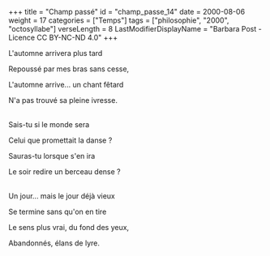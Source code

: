 +++
title = "Champ passé"
id = "champ_passe_14"
date = 2000-08-06
weight = 17
categories = ["Temps"]
tags = ["philosophie", "2000", "octosyllabe"]
verseLength = 8
LastModifierDisplayName = "Barbara Post - Licence CC BY-NC-ND 4.0"
+++

L'automne arrivera plus tard

Repoussé par mes bras sans cesse,

L'automne arrive... un chant fêtard

N'a pas trouvé sa pleine ivresse.

 \
Sais-tu si le monde sera

Celui que promettait la danse ?

Sauras-tu lorsque s'en ira

Le soir redire un berceau dense ?

 \
Un jour... mais le jour déjà vieux

Se termine sans qu'on en tire

Le sens plus vrai, du fond des yeux,

Abandonnés, élans de lyre.
